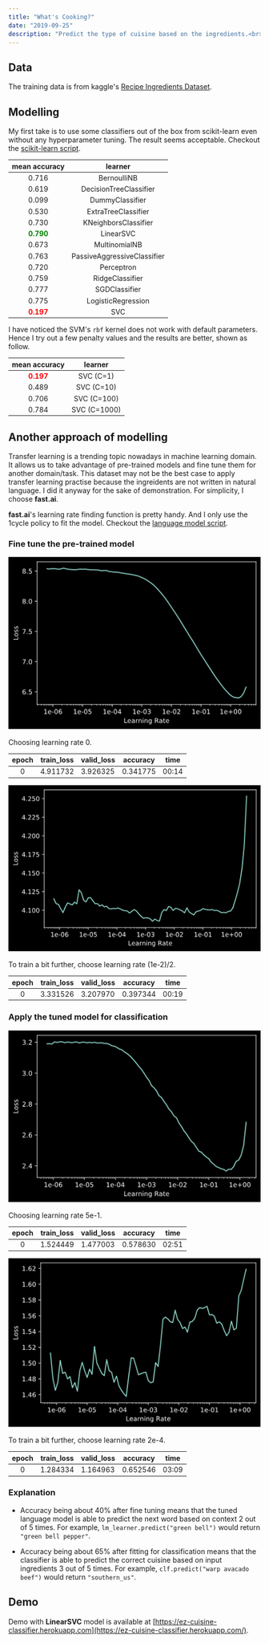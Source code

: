 ```yaml
---
title: "What's Cooking?"
date: "2019-09-25"
description: "Predict the type of cuisine based on the ingredients.<br>Demo available at https://ez-cuisine-classifier.herokuapp.com/"
---
```


## Data

The training data is from kaggle's [Recipe Ingredients Dataset](https://www.kaggle.com/kaggle/recipe-ingredients-dataset).

## Modelling

My first take is to use some classifiers out of the box from scikit-learn even without any hyperparameter tuning. The result seems acceptable. Checkout the [scikit-learn script](https://github.com/zehengl/ez-cuisine-classifier/blob/master/try_sklearn.py).

|                mean accuracy                |           learner           |
| :-----------------------------------------: | :-------------------------: |
|                    0.716                    |         BernoulliNB         |
|                    0.619                    |   DecisionTreeClassifier    |
|                    0.099                    |       DummyClassifier       |
|                    0.530                    |     ExtraTreeClassifier     |
|                    0.730                    |    KNeighborsClassifier     |
| <strong style="color:green;">0.790</strong> |          LinearSVC          |
|                    0.673                    |        MultinomialNB        |
|                    0.763                    | PassiveAggressiveClassifier |
|                    0.720                    |         Perceptron          |
|                    0.759                    |       RidgeClassifier       |
|                    0.777                    |        SGDClassifier        |
|                    0.775                    |     LogisticRegression      |
|  <strong style="color:red;">0.197</strong>  |             SVC             |

I have noticed the SVM's `rbf` kernel does not work with default parameters. Hence I try out a few penalty values and the results are better, shown as follow.

|               mean accuracy               |   learner    |
| :---------------------------------------: | :----------: |
| <strong style="color:red;">0.197</strong> |  SVC (C=1)   |
|                   0.489                   |  SVC (C=10)  |
|                   0.706                   | SVC (C=100)  |
|                   0.784                   | SVC (C=1000) |

## Another approach of modelling

Transfer learning is a trending topic nowadays in machine learning domain. It allows us to take advantage of pre-trained models and fine tune them for another domain/task.
This dataset may not be the best case to apply transfer learning practise because the ingreidents are not written in natural language. I did it anyway for the sake of demonstration.
For simplicity, I choose **fast.ai**.

**fast.ai**'s learning rate finding function is pretty handy. And I only use the 1cycle policy to fit the model. Checkout the [language model script](https://github.com/zehengl/ez-cuisine-classifier/blob/master/try_language_models.py).

### Fine tune the pre-trained model

![find lr 1](find_lr_1.png)

Choosing learning rate 0.

| epoch | train_loss | valid_loss | accuracy | time  |
| :---: | :--------: | ---------- | -------- | ----- |
|   0   |  4.911732  | 3.926325   | 0.341775 | 00:14 |

![find lr 2](find_lr_2.png)

To train a bit further, choose learning rate (1e-2)/2.

| epoch | train_loss | valid_loss | accuracy | time  |
| :---: | :--------: | ---------- | -------- | ----- |
|   0   |  3.331526  | 3.207970   | 0.397344 | 00:19 |

### Apply the tuned model for classification

![find lr 3](find_lr_3.png)

Choosing learning rate 5e-1.

| epoch | train_loss | valid_loss | accuracy | time  |
| :---: | :--------: | ---------- | -------- | ----- |
|   0   |  1.524449  | 1.477003   | 0.578630 | 02:51 |

![find lr 4](find_lr_4.png)

To train a bit further, choose learning rate 2e-4.

| epoch | train_loss | valid_loss | accuracy | time  |
| :---: | :--------: | ---------- | -------- | ----- |
|   0   |  1.284334  | 1.164963   | 0.652546 | 03:09 |

### Explanation

- Accuracy being about 40% after fine tuning means that the tuned language model is able to predict the next word based on context 2 out of 5 times.
  For example, `lm_learner.predict("green bell")` would return `"green bell pepper"`.

- Accuracy being about 65% after fitting for classification means that the classifier is able to predict the correct cuisine based on input ingredients 3 out of 5 times.
  For example, `clf.predict("warp avacado beef")` would return `"southern_us"`.

## Demo

Demo with **LinearSVC** model is available at [https://ez-cuisine-classifier.herokuapp.com](https://ez-cuisine-classifier.herokuapp.com/).
